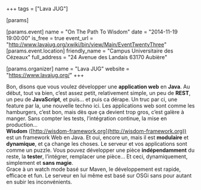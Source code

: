 +++
tags = ["Lava JUG"]

[params]

[params.event]
name = "On The Path To Wisdom"
date = "2014-11-19 19:00:00"
is_free = true
event_url = "http://www.lavajug.org/xwiki/bin/view/Main/EventTwentyThree"
[params.event.location]
friendly_name = "Campus Universitaire des Cézeaux"
full_address = "24 Avenue des Landais 63170 Aubière"

[params.organizer]
name = "Lava JUG"
website = "https://www.lavajug.org/"
+++

Bon, disons que vous voulez développer une **application web** en **Java**. Au début, tout va bien, c’est assez petit, relativement simple, un peu de **REST**, un peu de **JavaScript**, et puis... et puis ca dérape. Un truc par ci, une feature par la, une nouvelle techno ici. Les applications web sont comme les hamburgers, c’est bon, mais dès que ça devient trop gros, c’est galère à manger. Sans compter les tests, l’intégration continue, la mise en production... <br> **Wisdom** ([http://wisdom-framework.org](http://wisdom-framework.org)) est un framework Web en Java. Et oui, encore un, mais il est **modulaire** et **dynamique**, et ça change les choses. Le serveur et vos applications sont comme un puzzle. Vous pouvez développer une pièce **indépendamment** du reste, la **tester**, l’intégrer, remplacer une pièce... Et ceci, dynamiquement, simplement et **sans magie**. <br> Grace à un watch mode basé sur Maven, le développement est rapide, efficace et fun. Le serveur en lui même est basé sur OSGi sans pour autant en subir les inconvénients.